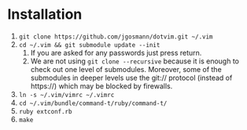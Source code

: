 Installation
============

1. `git clone https://github.com/jgosmann/dotvim.git ~/.vim`
2. `cd ~/.vim && git submodule update --init`
    1. If you are asked for any passwords just press return.
    2. We are not using `git clone --recursive` because it is enough to check
       out one level of submodules. Moreover, some of the submodules in deeper
       levels use the git:// protocol (instead of https://) which may be
       blocked by firewalls.
3. `ln -s ~/.vim/vimrc ~/.vimrc`
4. `cd ~/.vim/bundle/command-t/ruby/command-t/`
5. `ruby extconf.rb`
6. `make`

